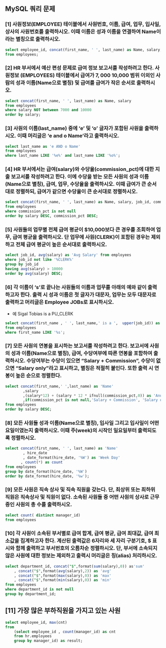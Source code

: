 ## MySQL 쿼리 문제
### [1] 사원정보(EMPLOYEE) 테이블에서 사원번호, 이름, 급여, 업무, 입사일, 상사의 사원번호를 출력하시오. 이때 이름은 성과 이름을 연결하여 Name이라는 별칭으로 출력하시오.
```sql
select employee_id, concat(first_name, ' ', last_name) as Name, salary, job_id, hire_date, manager_id
from employees;
```


### [2] HR 부서에서 예산 편성 문제로 급여 정보 보고서를 작성하려고 한다. 사원정보 (EMPLOYEES) 테이블에서 급여가 $7,000~$10,000 범위 이외인 사람의 성과 이름(Name으로 별칭) 및 급여를 급여가 작은 순서로 출력하시오.
``` SQL
select concat(first_name, ' ', last_name) as Name, salary
from employees
where salary NOT between 7000 and 10000
order by salary;
```


### [3] 사원의 이름(last_name) 중에 ‘e’ 및 ‘o’ 글자가 포함된 사원을 출력하시오. 이때 머리글은 ‘e and o Name’라고 출력하시오.
```sql
select last_name as 'e AND o Name'
from employees
where last_name LIKE '%e%' and last_name LIKE '%o%';
```

### [4] HR 부서에서는 급여(salary)와 수당율(commission_pct)에 대한 지출 보고서를 작성하려고 한다. 이에 수당을 받는 모든 사원의 성과 이름(Name으로 별칭), 급여, 업무, 수당율을 출력하시오. 이때 급여가 큰 순서대로 정렬하되, 급여가 같으면 수당율이 큰 순서대로 정렬하시오.
```sql
select concat(first_name, ' ', last_name) as Name, salary, job_id, commission_pct, (salary * commission_pct) as bonus
from employees
where commission_pct is not null
order by salary DESC, commission_pct DESC;
```

### [5] 사원들의 업무별 전체 급여 평균이 $10,000보다 큰 경우를 조회하여 업무, 급여 평균을 출력하시오. 단 업무에 사원(CLERK)이 포함된 경우는 제외하고 전체 급여 평균이 높은 순서대로 출력하시오.
```sql
select job_id, avg(salary) as 'Avg Salary' from employees
where job_id not like '%CLERK%'
group by job_id
having avg(salary) > 10000
order by avg(salary) DESC;
```

### [6] 각 이름이 ‘s’로 끝나는 사원들의 이름과 업무를 아래의 예와 같이 출력하고자 한다. 출력 시 성과 이름은 첫 글자가 대문자, 업무는 모두 대문자로 출력하고 머리글은 Employee JOBs로 표시하시오.
- 예 Sigal Tobias is a PU_CLERK
```sql
select concat(first_name , ' ', last_name,' is a ',  upper(job_id)) as 'Employee JOBs.'
from employees
where first_name LIKE '%s';
```


### [7] 모든 사원의 연봉을 표시하는 보고서를 작성하려고 한다. 보고서에 사원의 성과 이름(Name으로 별칭), 급여, 수당여부에 따른 연봉을 포함하여 출력하시오. 수당여부는 수당이 있으면 “Salary + Commission”, 수당이 없으면 “Salary only”라고 표시하고, 별칭은 적절히 붙인다. 또한 출력 시 연봉이 높은 순으로 정렬한다.
```sql
select concat(first_name,' ',last_name) as 'Name'
		,salary
        ,(salary*12) + (salary * 12 * ifnull(commission_pct,0)) as 'Anuual Salary'
        ,if(commission_pct is not null,'Salary + Commission', 'Salary only' ) as 'Salary Type'
from employees
order by salary DESC;
```


### [8] 모든 사원들 성과 이름(Name으로 별칭), 입사일 그리고 입사일이 어떤 요일이였는지 출력하시오. 이때 주(week)의 시작인 일요일부터 출력되도록 정렬하시오.
```sql
select concat(first_name, ' ', last_name) as 'Name'
		, hire_date
        , date_format(hire_date, '%W') as 'Week Day'
       , count(*) as count
from employees
group by date_format(hire_date, '%W')
order by date_format(hire_date, '%w');

```

### [9] 모든 사원은 직속 상사 및 직속 직원을 갖는다. 단, 최상위 또는 최하위 직원은 직속상사 및 직원이 없다. 소속된 사원들 중 어떤 사원의 상사로 근무 중인 사원의 총 수를 출력하시오.
```sql
select count( distinct manager_id)
from employees
```

### [10] 각 사원이 소속된 부서별로 급여 합계, 급여 평균, 급여 최대값, 급여 최소값을 집계하고자 한다. 계산된 출력값은 6자리와 세 자리 구분기호, $ 표시와 함께 출력하고 부서번호의 오름차순 정렬하시오. 단, 부서에 소속되지 않은 사원에 대한 정보는 제외하고 출력시 머리글은 칭(alias) 처리하시오.
```sql
select department_id, concat("$",format(sum(salary),0)) as'sum'
	, concat("$",format(avg(salary),2)) as 'avg'
    , concat("$",format(max(salary),0)) as 'max'
    , concat("$",format(min(salary),0)) as 'min'
from employees
where department_id is not null
group by department_id;
```
## [11] 가장 많은 부하직원을 가지고 있는 사원
```sql
select employee_id, max(cnt)
from 
	(select employee_id , count(manager_id) as cnt
	from hr.employees 
	group by manager_id) as result;
```
